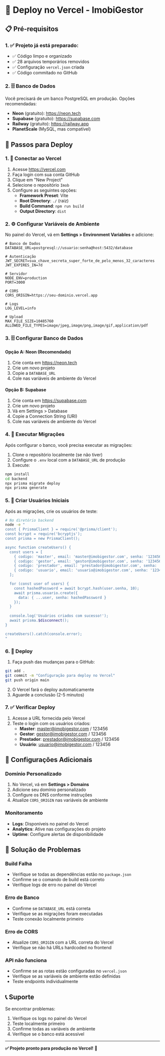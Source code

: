 # 🚀 Deploy no Vercel - ImobiGestor

## 📋 Pré-requisitos

### 1. ✅ Projeto já está preparado:
- ✅ Código limpo e organizado
- ✅ 28 arquivos temporários removidos
- ✅ Configuração `vercel.json` criada
- ✅ Código commitado no GitHub

### 2. 🗄️ Banco de Dados
Você precisará de um banco PostgreSQL em produção. Opções recomendadas:
- **Neon** (gratuito): https://neon.tech
- **Supabase** (gratuito): https://supabase.com
- **Railway** (gratuito): https://railway.app
- **PlanetScale** (MySQL, mas compatível)

## 🎯 Passos para Deploy

### 1. 🔗 Conectar ao Vercel
1. Acesse https://vercel.com
2. Faça login com sua conta GitHub
3. Clique em "New Project"
4. Selecione o repositório `Imob`
5. Configure as seguintes opções:
   - **Framework Preset**: Vite
   - **Root Directory**: `./` (raiz)
   - **Build Command**: `npm run build`
   - **Output Directory**: `dist`

### 2. ⚙️ Configurar Variáveis de Ambiente
No painel do Vercel, vá em **Settings > Environment Variables** e adicione:

```env
# Banco de Dados
DATABASE_URL=postgresql://usuario:senha@host:5432/database

# Autenticação
JWT_SECRET=sua_chave_secreta_super_forte_de_pelo_menos_32_caracteres
JWT_EXPIRES_IN=7d

# Servidor
NODE_ENV=production
PORT=3000

# CORS
CORS_ORIGIN=https://seu-dominio.vercel.app

# Logs
LOG_LEVEL=info

# Upload
MAX_FILE_SIZE=10485760
ALLOWED_FILE_TYPES=image/jpeg,image/png,image/gif,application/pdf
```

### 3. 🗄️ Configurar Banco de Dados

#### Opção A: Neon (Recomendado)
1. Crie conta em https://neon.tech
2. Crie um novo projeto
3. Copie a `DATABASE_URL`
4. Cole nas variáveis de ambiente do Vercel

#### Opção B: Supabase
1. Crie conta em https://supabase.com
2. Crie um novo projeto
3. Vá em Settings > Database
4. Copie a Connection String (URI)
5. Cole nas variáveis de ambiente do Vercel

### 4. 🔄 Executar Migrações
Após configurar o banco, você precisa executar as migrações:

1. Clone o repositório localmente (se não tiver)
2. Configure o `.env` local com a `DATABASE_URL` de produção
3. Execute:
```bash
npm install
cd backend
npx prisma migrate deploy
npx prisma generate
```

### 5. 👥 Criar Usuários Iniciais
Após as migrações, crie os usuários de teste:

```bash
# No diretório backend
node -e "
const { PrismaClient } = require('@prisma/client');
const bcrypt = require('bcryptjs');
const prisma = new PrismaClient();

async function createUsers() {
  const users = [
    { codigo: 'master', email: 'master@imobigestor.com', senha: '123456', nome: 'Master User', telefone: '(11) 99999-0001', isMaster: true },
    { codigo: 'gestor', email: 'gestor@imobigestor.com', senha: '123456', nome: 'Gestor User', telefone: '(11) 99999-0002', isGestor: true },
    { codigo: 'prestador', email: 'prestador@imobigestor.com', senha: '123456', nome: 'Prestador User', telefone: '(11) 99999-0003' },
    { codigo: 'usuario', email: 'usuario@imobigestor.com', senha: '123456', nome: 'Usuario Comum', telefone: '(11) 99999-0004' }
  ];

  for (const user of users) {
    const hashedPassword = await bcrypt.hash(user.senha, 10);
    await prisma.usuario.create({
      data: { ...user, senha: hashedPassword }
    });
  }
  
  console.log('Usuários criados com sucesso!');
  await prisma.$disconnect();
}

createUsers().catch(console.error);
"
```

### 6. 🚀 Deploy
1. Faça push das mudanças para o GitHub:
```bash
git add .
git commit -m "Configuração para deploy no Vercel"
git push origin main
```

2. O Vercel fará o deploy automaticamente
3. Aguarde a conclusão (2-5 minutos)

### 7. ✅ Verificar Deploy
1. Acesse a URL fornecida pelo Vercel
2. Teste o login com os usuários criados:
   - **Master**: master@imobigestor.com / 123456
   - **Gestor**: gestor@imobigestor.com / 123456
   - **Prestador**: prestador@imobigestor.com / 123456
   - **Usuário**: usuario@imobigestor.com / 123456

## 🔧 Configurações Adicionais

### Domínio Personalizado
1. No Vercel, vá em **Settings > Domains**
2. Adicione seu domínio personalizado
3. Configure os DNS conforme instruções
4. Atualize `CORS_ORIGIN` nas variáveis de ambiente

### Monitoramento
- **Logs**: Disponíveis no painel do Vercel
- **Analytics**: Ative nas configurações do projeto
- **Uptime**: Configure alertas de disponibilidade

## 🐛 Solução de Problemas

### Build Falha
- Verifique se todas as dependências estão no `package.json`
- Confirme se o comando de build está correto
- Verifique logs de erro no painel do Vercel

### Erro de Banco
- Confirme se `DATABASE_URL` está correta
- Verifique se as migrações foram executadas
- Teste conexão localmente primeiro

### Erro de CORS
- Atualize `CORS_ORIGIN` com a URL correta do Vercel
- Verifique se não há URLs hardcoded no frontend

### API não funciona
- Confirme se as rotas estão configuradas no `vercel.json`
- Verifique se as variáveis de ambiente estão definidas
- Teste endpoints individualmente

## 📞 Suporte

Se encontrar problemas:
1. Verifique os logs no painel do Vercel
2. Teste localmente primeiro
3. Confirme todas as variáveis de ambiente
4. Verifique se o banco está acessível

---

**✅ Projeto pronto para produção no Vercel!** 🎉